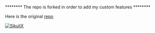******** The repo is forked in order to add my custom features ********

Here is the original [repo](https://github.com/RaiMan/SikuliX1)

[![SikuliX](https://raw.githubusercontent.com/RaiMan/SikuliX1/master/Support/sikulix-red.png)](https://sikulix.github.io)

